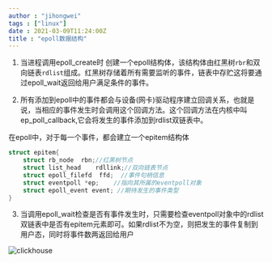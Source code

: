 ```yaml
---
author : "jihongwei"
tags : ["linux"]
date : 2021-03-09T11:24:00Z
title : "epoll数据结构"
---
```


1. 当进程调用epoll_create时 创建一个epoll结构体，该结构体由红黑树`rbr`和双向链表`rdlist`组成。红黑树存储着所有需要监听的事件，链表中存贮这将要通过epoll_wait返回给用户满足条件的事件。


2. 所有添加到epoll中的事件都会与设备(网卡)驱动程序建立回调关系，也就是说，当相应的事件发生时会调用这个回调方法。这个回调方法在内核中叫ep_poll_callback,它会将发生的事件添加到rdlist双链表中。


在epoll中，对于每一个事件，都会建立一个epitem结构体
```c++
struct epitem{
    struct rb_node  rbn;//红黑树节点
    struct list_head    rdllink;//双向链表节点
    struct epoll_filefd  ffd;  //事件句柄信息
    struct eventpoll *ep;    //指向其所属的eventpoll对象
    struct epoll_event event; //期待发生的事件类型
}
```

3. 当调用epoll_wait检查是否有事件发生时，只需要检查eventpoll对象中的rdlist双链表中是否有epitem元素即可。如果rdlist不为空，则把发生的事件复制到用户态，同时将事件数两返回给用户


![clickhouse](https://demoio.cn:90/blog-image/epoll.jpg)


